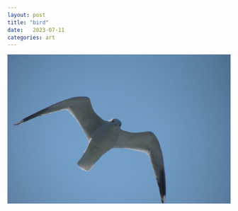 ```yaml
---
layout: post
title: "bird"
date:   2023-07-11
categories: art
---
```


![bird](/img/arts/norway-2023/bird.jpg)
